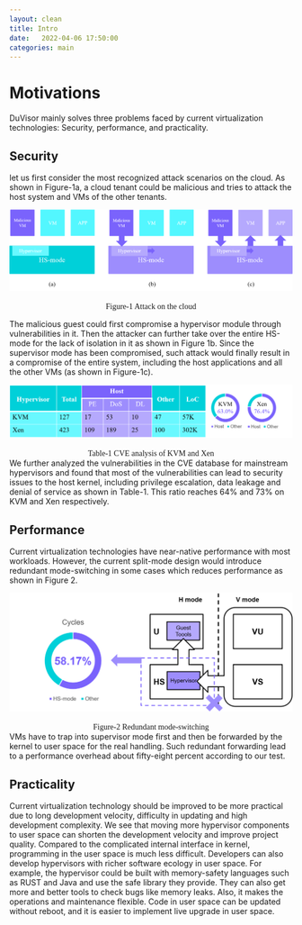 ```yaml
---
layout: clean 
title: Intro
date:   2022-04-06 17:50:00
categories: main
---
```

# Motivations
DuVisor mainly solves three problems faced by current virtualization technologies: Security, performance, and practicality.

## Security
let us first consider the most recognized attack scenarios on the cloud. As shown in Figure-1a, a cloud tenant could be malicious and tries to attack the host system and VMs of the other tenants.

![Attack on the cloud](./img/attack.png )
<font face="黑体"><center>Figure-1 Attack on the cloud</center></font>

The malicious guest could first compromise a hypervisor module through vulnerabilities in it. Then the attacker can further take over the entire HS-mode for the lack of isolation in it as shown in Figure 1b.
Since the supervisor mode has been compromised, such attack would finally result in a compromise of the entire system, including the host applications and all the other VMs (as shown in Figure-1c).

![Table-1 CVE analysis of KVM and Xen](./img/CVE.png )
<font face="黑体"><center>Table-1 CVE analysis of KVM and Xen</center></font>
We further analyzed the vulnerabilities in the CVE database for mainstream hypervisors and found that most of the vulnerabilities can lead to security issues to the host kernel, including privilege escalation, data leakage and denial of service as shown in Table-1. This ratio reaches 64% and 73% on KVM and Xen respectively.

## Performance
Current virtualization technologies have near-native performance with most workloads. However, the current split-mode design would introduce redundant mode-switching in some cases which reduces performance as shown in Figure 2.

![Figure-2 Redundant mode-switching](./img/redundent.png )
<font face="黑体"><center>Figure-2 Redundant mode-switching</center></font>
VMs have to trap into supervisor mode first and then be forwarded by the kernel to user space for the real handling. Such redundant forwarding lead to a performance overhead about fifty-eight percent according to our test.

## Practicality
Current virtualization technology should be improved to be more practical due to long development velocity, difficulty in updating and high development complexity. We see that moving more hypervisor components to user space can shorten the development velocity and improve project quality. Compared to the complicated internal interface in kernel, programming in the user space is much less difficult. Developers can also develop hypervisors with richer software ecology in user space. For example, the hypervisor could be built with memory-safety languages such as RUST and Java and use the safe library they provide. They can also get more and better tools to check bugs like memory leaks. Also, it makes the operations and maintenance flexible. Code in user space can be updated without reboot, and it is easier to implement live upgrade in user space.